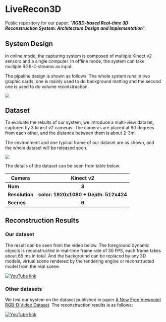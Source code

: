 # LiveRecon3D

Public repository for our paper: "***RGBD-based Real-time 3D Reconstruction System: Architecture Design and Implementation***". 

## System Design

In online mode, the capturing system  is composed of multiple Kinect v2 sensors and a single computer.  In offline mode, the system can take multiple RGB-D streams as input.

The pipeline design is shown as follows. The whole system runs in two graphic cards, one is mainly used to do background matting and the second one is used to do volume reconstruction.

<img src="https://notes.sjtu.edu.cn/uploads/upload_de53bcb2b6532e484f01b0867d51ba8e.png" style="zoom:80%;" />

## Dataset

To evaluate the results of our system, we introduce a multi-view dataset, captured by 3 kinect v2 cameras. The cameras are placed at 90 degrees from each other, and the distance between them is about 2-3m.

The environment  and one typical frame of our dataset  are  as shown, and the whole dataset will be released soon. 

<img src="https://notes.sjtu.edu.cn/uploads/upload_506c8c35a0a17cb91dde5074b9c3121a.png" style="zoom:80%;" />

The details of the dataset can be seen from table below.

| Camera         |               Kinect v2               |
| -------------- | :-----------------------------------: |
| **Num**        |                 **3**                 |
| **Resolution** | **color: 1920x1080 + Depth: 512x424** |
| **Scenes**     |                 **6**                 |

## Reconstruction Results

### Our dataset

The result can be seen from the video below. The foreground dynamic objects is reconstructed in real-time frame rate of 30 FPS, each frame takes about 65 ms in total. And the background can be replaced by any 3D models, virtual scene rendered by the rendering engine or reconstructed model from the real scene.

[![YouTube link](https://notes.sjtu.edu.cn/uploads/upload_e78b4d720095ca58a59366c70ea7243a.png)](https://youtu.be/q9Vf05e0QHc)

### Other datasets

We test our system on the dataset published in paper [A New Free Viewpoint RGB-D Video Dataset](https://github.com/sjtu-medialab/Free-Viewpoint-RGB-D-Video-Dataset). The reconstruction results is as follows:

[![YouTube link](https://notes.sjtu.edu.cn/uploads/upload_a82dcd2c3751057853814a75288440d1.png)](https://youtu.be/JqFG8aSdpfw)